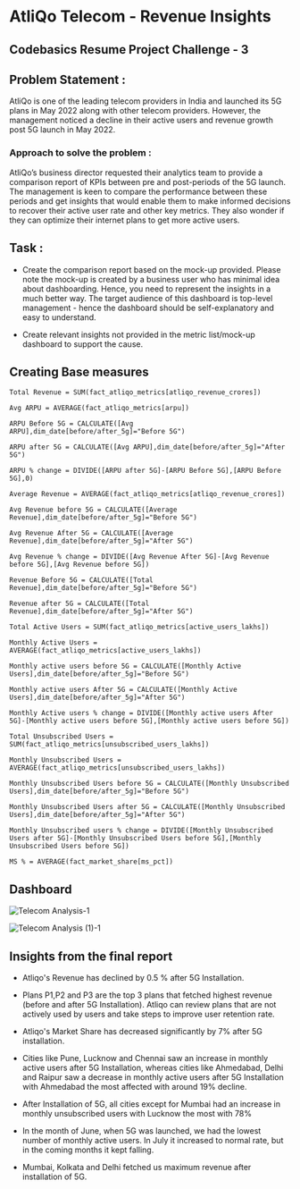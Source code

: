 # AtliQo Telecom - Revenue Insights
## Codebasics Resume Project Challenge - 3

## Problem Statement :
AtliQo is one of the leading telecom providers in India and launched its 5G plans in May 2022 along with other telecom providers. However, the management noticed a decline in their active users and revenue growth post 5G launch in May 2022.

### Approach to solve the problem :
AtliQo’s business director requested their analytics team to provide a comparison report of KPIs between pre and post-periods of the 5G launch. The management is keen to compare the performance between these periods and get insights that would enable them to make informed decisions to recover their active user rate and other key metrics. They also wonder if they can optimize their internet plans to get more active users.

## Task :
- Create the comparison report based on the mock-up provided. Please note the mock-up is created by a business user who has minimal idea about dashboarding. Hence, you need to represent the insights in a much better way. The target audience of this dashboard is top-level management - hence the dashboard should be self-explanatory and easy to understand.

- Create relevant insights not provided in the metric list/mock-up dashboard to support the cause.

## Creating Base measures

```dax
Total Revenue = SUM(fact_atliqo_metrics[atliqo_revenue_crores])
```

```dax
Avg ARPU = AVERAGE(fact_atliqo_metrics[arpu])
   ```

```dax
ARPU Before 5G = CALCULATE([Avg ARPU],dim_date[before/after_5g]="Before 5G")
```

```dax
ARPU after 5G = CALCULATE([Avg ARPU],dim_date[before/after_5g]="After 5G")
```

```dax
ARPU % change = DIVIDE([ARPU after 5G]-[ARPU Before 5G],[ARPU Before 5G],0)
```

```dax
Average Revenue = AVERAGE(fact_atliqo_metrics[atliqo_revenue_crores])
```

```dax
Avg Revenue before 5G = CALCULATE([Average Revenue],dim_date[before/after_5g]="Before 5G")
```

```dax
Avg Revenue After 5G = CALCULATE([Average Revenue],dim_date[before/after_5g]="After 5G")
```

```dax
Avg Revenue % change = DIVIDE([Avg Revenue After 5G]-[Avg Revenue before 5G],[Avg Revenue before 5G])
```

```dax
Revenue Before 5G = CALCULATE([Total Revenue],dim_date[before/after_5g]="Before 5G")
```

```dax
Revenue after 5G = CALCULATE([Total Revenue],dim_date[before/after_5g]="After 5G")
```

```dax
Total Active Users = SUM(fact_atliqo_metrics[active_users_lakhs])
```

```dax
Monthly Active Users = AVERAGE(fact_atliqo_metrics[active_users_lakhs])
```

```dax
Monthly active users before 5G = CALCULATE([Monthly Active Users],dim_date[before/after_5g]="Before 5G")
```

```dax
Monthly active users After 5G = CALCULATE([Monthly Active Users],dim_date[before/after_5g]="After 5G")
```

```dax
Monthly Active users % change = DIVIDE([Monthly active users After 5G]-[Monthly active users before 5G],[Monthly active users before 5G])
```

```dax
Total Unsubscribed Users = SUM(fact_atliqo_metrics[unsubscribed_users_lakhs])
```

```dax
Monthly Unsubscribed Users = AVERAGE(fact_atliqo_metrics[unsubscribed_users_lakhs])
```

```dax
Monthly Unsubscribed Users before 5G = CALCULATE([Monthly Unsubscribed Users],dim_date[before/after_5g]="Before 5G")
```

```dax
Monthly Unsubscribed Users after 5G = CALCULATE([Monthly Unsubscribed Users],dim_date[before/after_5g]="After 5G")
```

```dax
Monthly Unsubscribed users % change = DIVIDE([Monthly Unsubscribed Users after 5G]-[Monthly Unsubscribed Users before 5G],[Monthly Unsubscribed Users before 5G])
```

```dax
MS % = AVERAGE(fact_market_share[ms_pct])
```


## Dashboard

![Telecom Analysis-1](https://github.com/user-attachments/assets/fed720a4-8b7f-457a-9fac-c68ebc528c1b)

![Telecom Analysis (1)-1](https://github.com/user-attachments/assets/2b4f76b0-d8c7-40fc-8715-cba6b0fe430d)

## Insights from the final report

- Atliqo's Revenue has declined by 0.5 % after 5G Installation.

- Plans P1,P2 and P3 are the top 3 plans that fetched highest revenue (before and after 5G Installation). Atliqo can review plans that are not actively used
  by users and take steps to improve user retention rate.

- Atliqo's Market Share has decreased significantly by 7% after 5G installation.

- Cities like Pune, Lucknow and Chennai saw an increase in monthly active users after 5G Installation, whereas cities like Ahmedabad, Delhi and Raipur saw a decrease in monthly active 
  users after 5G Installation with Ahmedabad the most affected with around 19% decline.

- After Installation of 5G, all cities except for Mumbai had an increase in monthly unsubscribed users with Lucknow the most with 78%

- In the month of June, when 5G was launched, we had the lowest number of monthly active users. In July it increased to normal rate, but in the coming months it kept falling.

- Mumbai, Kolkata and Delhi fetched us maximum revenue after installation of 5G.
  
   
